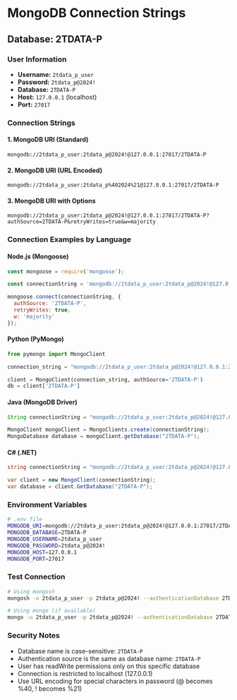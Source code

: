 # MongoDB Connection Strings

## Database: 2TDATA-P

### User Information
- **Username:** `2tdata_p_user`
- **Password:** `2tdata_p@2024!`
- **Database:** `2TDATA-P`
- **Host:** `127.0.0.1` (localhost)
- **Port:** `27017`

### Connection Strings

#### 1. MongoDB URI (Standard)
```
mongodb://2tdata_p_user:2tdata_p@2024!@127.0.0.1:27017/2TDATA-P
```

#### 2. MongoDB URI (URL Encoded)
```
mongodb://2tdata_p_user:2tdata_p%402024%21@127.0.0.1:27017/2TDATA-P
```

#### 3. MongoDB URI with Options
```
mongodb://2tdata_p_user:2tdata_p@2024!@127.0.0.1:27017/2TDATA-P?authSource=2TDATA-P&retryWrites=true&w=majority
```

### Connection Examples by Language

#### Node.js (Mongoose)
```javascript
const mongoose = require('mongoose');

const connectionString = 'mongodb://2tdata_p_user:2tdata_p@2024!@127.0.0.1:27017/2TDATA-P';

mongoose.connect(connectionString, {
  authSource: '2TDATA-P',
  retryWrites: true,
  w: 'majority'
});
```

#### Python (PyMongo)
```python
from pymongo import MongoClient

connection_string = "mongodb://2tdata_p_user:2tdata_p@2024!@127.0.0.1:27017/2TDATA-P"

client = MongoClient(connection_string, authSource='2TDATA-P')
db = client['2TDATA-P']
```

#### Java (MongoDB Driver)
```java
String connectionString = "mongodb://2tdata_p_user:2tdata_p@2024!@127.0.0.1:27017/2TDATA-P?authSource=2TDATA-P";

MongoClient mongoClient = MongoClients.create(connectionString);
MongoDatabase database = mongoClient.getDatabase("2TDATA-P");
```

#### C# (.NET)
```csharp
string connectionString = "mongodb://2tdata_p_user:2tdata_p@2024!@127.0.0.1:27017/2TDATA-P?authSource=2TDATA-P";

var client = new MongoClient(connectionString);
var database = client.GetDatabase("2TDATA-P");
```

### Environment Variables
```bash
# .env file
MONGODB_URI=mongodb://2tdata_p_user:2tdata_p@2024!@127.0.0.1:27017/2TDATA-P
MONGODB_DATABASE=2TDATA-P
MONGODB_USERNAME=2tdata_p_user
MONGODB_PASSWORD=2tdata_p@2024!
MONGODB_HOST=127.0.0.1
MONGODB_PORT=27017
```

### Test Connection
```bash
# Using mongosh
mongosh -u 2tdata_p_user -p 2tdata_p@2024! --authenticationDatabase 2TDATA-P 2TDATA-P

# Using mongo (if available)
mongo -u 2tdata_p_user -p 2tdata_p@2024! --authenticationDatabase 2TDATA-P 2TDATA-P
```

### Security Notes
- Database name is case-sensitive: `2TDATA-P`
- Authentication source is the same as database name: `2TDATA-P`
- User has readWrite permissions only on this specific database
- Connection is restricted to localhost (127.0.0.1)
- Use URL encoding for special characters in password (@ becomes %40, ! becomes %21)
